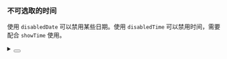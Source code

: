 ### 不可选取的时间

使用 `disabledDate` 可以禁用某些日期。使用 `disabledTime` 可以禁用时间，需要配合 `showTime` 使用。

<div class="cell-demo vp-raw">
  <yc-space>
    <yc-date-picker
      style="width: 200px; margin-right: 24px; margin-bottom: 24px;"
      :disabledDate="(current) => dayjs(current).isBefore(dayjs())" />
    <yc-date-picker
      style="width: 200px; margin-right: 24px; margin-bottom: 24px;"
      show-time
      :disabledDate="(current) => dayjs(current).isBefore(dayjs())"
      :disabledTime="getDisabledTime" />
  </yc-space>
</div>

<script setup>
import dayjs from 'dayjs';

function range(start, end) {
  const result = [];
  for (let i = start; i < end; i++) {
    result.push(i);
  }
  return result;
}

function getDisabledTime(date) {
  return {
    disabledHours: () => range(6, 24),
    disabledMinutes: () => range(30, 60),
    disabledSeconds: () => range(30, 60),
  };
}

function getDisabledRangeTime(date, type) {
  return {
    disabledHours: () => (type === 'start' ? range(0, 6) : range(6, 24)),
    disabledMinutes: () => (type === 'end' ? range(0, 30) : [31, 60]),
    disabledSeconds: () => range(30, 60),
  };
}
</script>

<details>
<summary>
 <button class="code-btn"  >
    <icon-code />
 </button>
</summary>

```vue
<template>
  <yc-space>
    <yc-date-picker
      style="width: 200px; margin-right: 24px; margin-bottom: 24px;"
      :disabledDate="(current) => dayjs(current).isBefore(dayjs())" />
    <yc-date-picker
      style="width: 200px; margin-right: 24px; margin-bottom: 24px;"
      show-time
      :disabledDate="(current) => dayjs(current).isBefore(dayjs())"
      :disabledTime="getDisabledTime" />
  </yc-space>
</template>

<script setup>
import dayjs from 'dayjs';

function range(start, end) {
  const result = [];
  for (let i = start; i < end; i++) {
    result.push(i);
  }
  return result;
}

function getDisabledTime(date) {
  return {
    disabledHours: () => range(6, 24),
    disabledMinutes: () => range(30, 60),
    disabledSeconds: () => range(30, 60),
  };
}

function getDisabledRangeTime(date, type) {
  return {
    disabledHours: () => (type === 'start' ? range(0, 6) : range(6, 24)),
    disabledMinutes: () => (type === 'end' ? range(0, 30) : [31, 60]),
    disabledSeconds: () => range(30, 60),
  };
}
</script>
```

</details>
